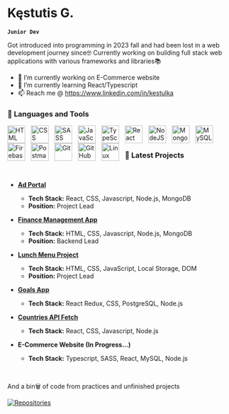 # Kęstutis G.

**`Junior Dev `**

Got introduced into programming in 2023 fall and had been lost in a web development journey since🤓 Currently working on building full stack web applications with various frameworks and libraries📚

- 🔭 I’m currently working on E-Commerce website
- 🌱 I’m currently learning React/Typescript
- 📫 Reach me @ https://www.linkedin.com/in/kestulka

### 🧰 Languages and Tools

<img align="left" alt="HTML" width="40px" style="padding-right:10px;" src="https://cdn.jsdelivr.net/gh/devicons/devicon/icons/html5/html5-plain.svg" />
<img align="left" alt="CSS" width="40px" style="padding-right:10px;" src="https://cdn.jsdelivr.net/gh/devicons/devicon/icons/css3/css3-plain.svg" />
<img align="left" alt="SASS" width="40px" style="padding-right:10px;" src="https://cdn.jsdelivr.net/gh/devicons/devicon@latest/icons/sass/sass-original.svg" />
<img align="left" alt="JavaScript" width="40px" style="padding-right:10px;" src="https://cdn.jsdelivr.net/gh/devicons/devicon/icons/javascript/javascript-plain.svg" />
<img align="left" alt="TypeScript" width="40px" style="padding-right:10px;" src="https://cdn.jsdelivr.net/gh/devicons/devicon/icons/typescript/typescript-plain.svg" />
<img align="left" alt="React" width="40px" style="padding-right:10px;" src="https://cdn.jsdelivr.net/gh/devicons/devicon/icons/react/react-original.svg" />
<img align="left" alt="NodeJS" width="40px" style="padding-right:10px;" src="https://cdn.jsdelivr.net/gh/devicons/devicon/icons/nodejs/nodejs-original.svg" />
<img align="left" alt="MongoDB" width="40px" style="padding-right:10px;" src="https://cdn.jsdelivr.net/gh/devicons/devicon@latest/icons/mongodb/mongodb-original.svg" />
<img align="left" alt="MySQL" width="40px" style="padding-right:10px;" src="https://cdn.jsdelivr.net/gh/devicons/devicon@latest/icons/mysql/mysql-original-wordmark.svg" />
<img align="left" alt="Firebase" width="40px" style="padding-right:10px;" src="https://cdn.jsdelivr.net/gh/devicons/devicon@latest/icons/firebase/firebase-original.svg" />
<img align="left" alt="Postman" width="40px" style="padding-right:10px;" src="https://cdn.jsdelivr.net/gh/devicons/devicon@latest/icons/postman/postman-original.svg" />
<img align="left" alt="Git" width="40px" style="padding-right:10px;" src="https://cdn.jsdelivr.net/gh/devicons/devicon/icons/git/git-original.svg" />
<img align="left" alt="GitHub" width="40px" style="padding-right:10px;" src="https://cdn.jsdelivr.net/gh/devicons/devicon/icons/github/github-original.svg" />
<img align="left" alt="Linux" width="40px" style="padding-right:10px;" src="https://cdn.jsdelivr.net/gh/devicons/devicon/icons/linux/linux-original.svg" />

<br>
<br>

### 💼 Latest Projects

<br>

- **[Ad Portal](https://github.com/Skelbimai-2grupe)**
  - **Tech Stack:** React, CSS, Javascript, Node.js, MongoDB
  - **Position:** Project Lead

- **[Finance Management App](https://github.com/Finance-Managment)**
  - **Tech Stack:** HTML, CSS, Javascript, Node.js, MongoDB
  - **Position:** Backend Lead

- **[Lunch Menu Project](https://github.com/lunch-menu-project)**
  - **Tech Stack:** HTML, CSS, JavaScript, Local Storage, DOM
  - **Position:** Project Lead

- **[Goals App](https://github.com/kestulka/pernGoalsApp)**
  - **Tech Stack:** React Redux, CSS, PostgreSQL, Node.js
    
- **[Countries API Fetch](https://github.com/kestulka/reactCountries)**
  - **Tech Stack:** React, CSS, Javascript, Node.js

- **E-Commerce Website (In Progress...)**
  - **Tech Stack:** Typescript, SASS, React, MySQL, Node.js

<br>

<p>And a bin🗑️ of code from practices and unfinished projects </p>
<a href="https://github.com/kestulka?tab=repositories">
<img alt="Repositories" title="Repositories" src="https://custom-icon-badges.demolab.com/badge/Repositories-blue?style=for-the-badge&logo=github"/>
</a>
